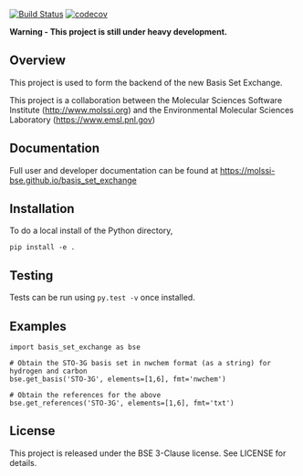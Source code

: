 [![Build Status](https://travis-ci.org/MolSSI/basis_set_exchange.svg?branch=master)](https://travis-ci.org/MolSSI/basis_set_exchange)
[![codecov](https://codecov.io/gh/MolSSI/basis_set_exchange/branch/master/graph/badge.svg)](https://codecov.io/gh/MolSSI/basis_set_exchange)

**Warning - This project is still under heavy development.**

## Overview
This project is used to form the backend of the new Basis Set Exchange.

This project is a collaboration between the Molecular Sciences Software Institute (http://www.molssi.org)
and the Environmental Molecular Sciences Laboratory (https://www.emsl.pnl.gov)

## Documentation

Full user and developer documentation can be found at https://molssi-bse.github.io/basis_set_exchange

## Installation
To do a local install of the Python directory,
```
pip install -e .
```

## Testing
Tests can be run using `py.test -v` once installed.

## Examples
```
import basis_set_exchange as bse

# Obtain the STO-3G basis set in nwchem format (as a string) for hydrogen and carbon
bse.get_basis('STO-3G', elements=[1,6], fmt='nwchem')

# Obtain the references for the above
bse.get_references('STO-3G', elements=[1,6], fmt='txt')
```

## License

This project is released under the BSE 3-Clause license. See LICENSE for details.
